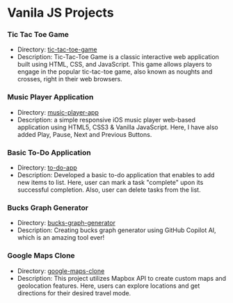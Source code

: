 # Vanila JS Projects

### Tic Tac Toe Game

- Directory: [tic-tac-toe-game](https://dassujan.github.io/Tic-Tac-Toe-Game)
- Description: Tic-Tac-Toe Game is a classic interactive web application built using HTML, CSS, and JavaScript. This game allows players to engage in the popular tic-tac-toe game, also known as noughts and crosses, right in their web browsers.

### Music Player Application

- Directory: [music-player-app](https://dassujan.github.io/Music-Player-App)
- Description: a simple responsive iOS music player web-based application using HTML5, CSS3 & Vanilla JavaScript. Here, I have also added Play, Pause, Next and Previous Buttons.

### Basic To-Do Application

- Directory: [to-do-app](https://dassujan.github.io/To-Do-List-App)
- Description: Developed a basic to-do application that enables to add new items to list. Here, user can mark a task "complete" upon its successful completion. Also, user can delete tasks from the list.

### Bucks Graph Generator

- Directory: [bucks-graph-generator](https://dassujan.github.io/Bucks-Graph-Generator)
- Description: Creating bucks graph generator using GitHub Copilot AI, which is an amazing tool ever!

### Google Maps Clone

- Directory: [google-maps-clone](https://dassujan.github.io/Google-Maps-Clone)
- Description: This project utilizes Mapbox API to create custom maps and geolocation features. Here, users can explore locations and get directions for their desired travel mode.